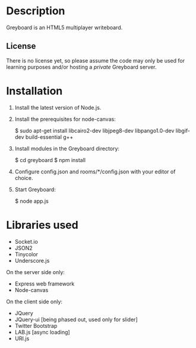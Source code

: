 Description
===========

Greyboard is an HTML5 multiplayer writeboard.

License
-------

There is no license yet, so please assume the code may only be used for learning purposes and/or hosting a _private_ Greyboard server.

Installation
============

1. Install the latest version of Node.js.
2. Install the prerequisites for node-canvas:

    $ sudo apt-get install libcairo2-dev libjpeg8-dev libpango1.0-dev libgif-dev build-essential g++

3. Install modules in the Greyboard directory:

    $ cd greyboard
    $ npm install

4. Configure config.json and rooms/*/config.json with your editor of choice.
5. Start Greyboard:

    $ node app.js

Libraries used
==============

* Socket.io
* JSON2
* Tinycolor
* Underscore.js

On the server side only:
* Express web framework
* Node-canvas

On the client side only:
* JQuery
* JQuery-ui [being phased out, used only for slider]
* Twitter Bootstrap
* LAB.js [async loading]
* URI.js

